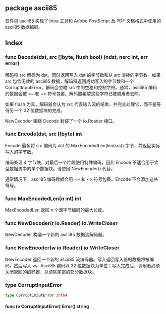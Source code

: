## package ascii85

软件包 ascii85 实现了 btoa 工具和 Adobe PostScript 及 PDF 文档格式中使用的 ascii85 数据编码。

## Index

### func Decode(dst, src []byte, flush bool) (ndst, nsrc int, err error)

解码将 src 解码为 dst，同时返回写入 dst 的字节数和从 src 消耗的字节数。如果 src 包含无效的 ascii85 数据，解码将返回成功写入的字节数和一个 CorruptInputError。解码会忽略 src 中的空格和控制字符。通常，ascii85 编码的数据会被 <~ 和 ~> 符号包裹。解码器希望这些字符已被调用者去除。

如果 flush 为真，解码器会认为 src 代表输入流的结束，并完全处理它，而不是等待另一个 32 位数据块的完成。

NewDecoder 围绕 Decode 封装了一个 io.Reader 接口。

### func Encode(dst, src []byte) int

Encode 最多将 src 编码为 dst 的 MaxEncodedLen(len(src)) 字节，并返回实际写入的字节数。

编码处理 4 字节块，对最后一个片段使用特殊编码，因此 Encode 不适合用于大型数据流中的单个数据块。请使用 NewEncoder() 代替。

通常情况下，ascii85 编码数据会用 <~ 和 ~> 符号包裹。Encode 不会添加这些符号。

### func MaxEncodedLen(n int) int

MaxEncodedLen 返回 n 个源字节编码的最大长度。

### func NewDecoder(r io.Reader) io.WriteCloser

NewDecoder 构造一个新的 ascii85 数据流解码器。

### func NewEncoder(w io.Reader) io.WriteCloser

NewEncoder 返回一个新的 ascii85 流编码器。写入返回写入器的数据将被编码，然后写入 w。Ascii85 编码以 32 位数据块为单位；写入完成后，调用者必须关闭返回的编码器，以清除尾部的部分数据块。

### type CorruptInputError

```go
type CorruptInputError int64
```

#### func (e CorruptInputError) Error() string